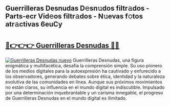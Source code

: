 ## Guerrilleras Desnudas D𝚎sn𝚞dos filtr𝚊dos - Parts-ecr Vid𝚎os filtr𝚊dos - N𝚞evas f𝚘tos atr𝚊ctivas 6euCy

# <h2><a href="http://mbcjma.tromn.icu/?c=Guerrilleras+Desnudas">🔗👉👉👉 Guerrilleras Desnudas 🔗🔗</a></h2>

[![Guerrilleras Desnudas nuevo](https://i.imgur.com/pEAQMta.gif)](http://mbcjma.tromn.icu/?c=Guerrilleras+Desnudas)
Guerrilleras Desnudas, una figura enigmática y multifacética, desafía la comprensión simple. Su uso pionero de los medios digitales para la autoexpresión ha cautivado y enfurecido a los observadores, generando debates sobre ética, identidad y la naturaleza evolutiva de las comunidades en línea. Aunque sus próximos movimientos no están claros, su influencia en el mundo digital es indiscutible. Impulsado por una determinación inquebrantable y un carisma innegable, el progreso de Guerrilleras Desnudas en el mundo digital es ilimitado.

